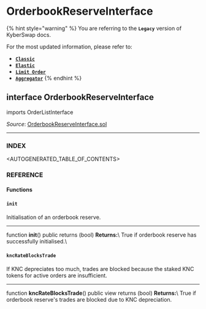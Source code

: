 # OrderbookReserveInterface

{% hint style="warning" %}
You are referring to the **`Legacy`** version of KyberSwap docs.

For the most updated information, please refer to:

* [**`Classic`**](../../../../liquidity-solutions/kyberswap-classic/)
* [**`Elastic`**](../../../../liquidity-solutions/kyberswap-elastic/)
* [**`Limit Order`**](../../../../kyberswap-solutions/limit-order/)
* [**`Aggregator`**](../../../../kyberswap-solutions/kyberswap-aggregator/)
{% endhint %}

## interface OrderbookReserveInterface

imports OrderListInterface

_Source_: [OrderbookReserveInterface.sol](https://github.com/KyberNetwork/smart-contracts/blob/master/contracts/reserves/orderBookReserve/permissionless/OrderbookReserveInterface.sol)

***

### INDEX[​](https://docs.kyberswap.com/Legacy/api-abi/misc/api\_abi-orderbookreserveinterface#index) <a href="#index" id="index"></a>

\<AUTOGENERATED\_TABLE\_OF\_CONTENTS>

### REFERENCE[​](https://docs.kyberswap.com/Legacy/api-abi/misc/api\_abi-orderbookreserveinterface#reference) <a href="#reference" id="reference"></a>

#### Functions[​](https://docs.kyberswap.com/Legacy/api-abi/misc/api\_abi-orderbookreserveinterface#functions) <a href="#functions" id="functions"></a>

#### `init`[​](https://docs.kyberswap.com/Legacy/api-abi/misc/api\_abi-orderbookreserveinterface#init) <a href="#init" id="init"></a>

Initialisation of an orderbook reserve.

***

function **init**() public returns (bool) **Returns:**\ True if orderbook reserve has successfully initialised.\


#### `kncRateBlocksTrade`[​](https://docs.kyberswap.com/Legacy/api-abi/misc/api\_abi-orderbookreserveinterface#kncrateblockstrade) <a href="#kncrateblockstrade" id="kncrateblockstrade"></a>

If KNC depreciates too much, trades are blocked because the staked KNC tokens for active orders are insufficient.

***

function **kncRateBlocksTrade**() public view returns (bool) **Returns:**\ True if orderbook reserve's trades are blocked due to KNC depreciation.

